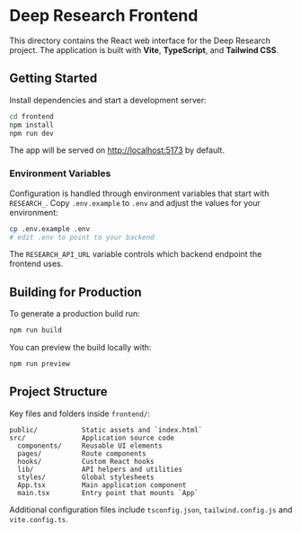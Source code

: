# Deep Research Frontend

This directory contains the React web interface for the Deep Research project. The application is built with **Vite**, **TypeScript**, and **Tailwind CSS**.

## Getting Started

Install dependencies and start a development server:

```bash
cd frontend
npm install
npm run dev
```

The app will be served on <http://localhost:5173> by default.

### Environment Variables

Configuration is handled through environment variables that start with `RESEARCH_`. Copy `.env.example` to `.env` and adjust the values for your environment:

```bash
cp .env.example .env
# edit .env to point to your backend
```

The `RESEARCH_API_URL` variable controls which backend endpoint the frontend uses.

## Building for Production

To generate a production build run:

```bash
npm run build
```

You can preview the build locally with:

```bash
npm run preview
```

## Project Structure

Key files and folders inside `frontend/`:

```
public/           Static assets and `index.html`
src/              Application source code
  components/     Reusable UI elements
  pages/          Route components
  hooks/          Custom React hooks
  lib/            API helpers and utilities
  styles/         Global stylesheets
  App.tsx         Main application component
  main.tsx        Entry point that mounts `App`
```

Additional configuration files include `tsconfig.json`, `tailwind.config.js` and `vite.config.ts`.
